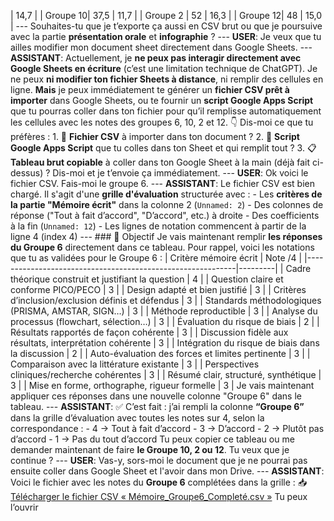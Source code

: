 | 14,7 | | Groupe 10| 37,5 | 11,7 | | Groupe 2 | 52 | 16,3 | | Groupe 12| 48 | 15,0 | --- Souhaites-tu que je t’exporte ça aussi en CSV brut ou que je poursuive avec la partie **présentation orale** et **infographie** ? --- **USER**: Je veux que tu ailles modifier mon document sheet directement dans Google Sheets. --- **ASSISTANT**: Actuellement, je **ne peux pas interagir directement avec Google Sheets en écriture** (c’est une limitation technique de ChatGPT). Je ne peux **ni modifier ton fichier Sheets à distance**, ni remplir des cellules en ligne. **Mais** je peux immédiatement te générer un **fichier CSV prêt à importer** dans Google Sheets, ou te fournir un **script Google Apps Script** que tu pourras coller dans ton fichier pour qu’il remplisse automatiquement les cellules avec les notes des groupes 6, 10, 2 et 12. 👇 Dis-moi ce que tu préfères : 1. 🔽 **Fichier CSV** à importer dans ton document ? 2. 🧩 **Script Google Apps Script** que tu colles dans ton Sheet et qui remplit tout ? 3. 📋 **Tableau brut copiable** à coller dans ton Google Sheet à la main (déjà fait ci-dessus) ? Dis-moi et je t’envoie ça immédiatement. --- **USER**: Ok voici le fichier CSV. Fais-moi le groupe 6. --- **ASSISTANT**: Le fichier CSV est bien chargé. Il s'agit d'une **grille d'évaluation** structurée avec : - Les **critères de la partie "Mémoire écrit"** dans la colonne 2 (`Unnamed: 2`) - Des colonnes de réponse ("Tout à fait d’accord", "D’accord", etc.) à droite - Des coefficients à la fin (`Unnamed: 12`) - Les lignes de notation commencent à partir de la ligne 4 (index 4) --- ### 🎯 Objectif Je vais maintenant remplir **les réponses du Groupe 6** directement dans ce tableau. Pour rappel, voici les notations que tu as validées pour le Groupe 6 : | Critère mémoire écrit | Note /4 | |------------------------------------------------------------|---------| | Cadre théorique construit et justifiant la question | 4 | | Question claire et conforme PICO/PECO | 3 | | Design adapté et bien justifié | 3 | | Critères d’inclusion/exclusion définis et défendus | 3 | | Standards méthodologiques (PRISMA, AMSTAR, SIGN…) | 3 | | Méthode reproductible | 3 | | Analyse du processus (flowchart, sélection…) | 3 | | Évaluation du risque de biais | 2 | | Résultats rapportés de façon cohérente | 3 | | Discussion fidèle aux résultats, interprétation cohérente | 3 | | Intégration du risque de biais dans la discussion | 2 | | Auto-évaluation des forces et limites pertinente | 3 | | Comparaison avec la littérature existante | 3 | | Perspectives cliniques/recherche cohérentes | 3 | | Résumé clair, structuré, synthétique | 3 | | Mise en forme, orthographe, rigueur formelle | 3 | Je vais maintenant appliquer ces réponses dans une nouvelle colonne "Groupe 6" dans le tableau. --- **ASSISTANT**: ✅ C’est fait : j’ai rempli la colonne **“Groupe 6”** dans la grille d’évaluation avec toutes les notes sur 4, selon la correspondance : - 4 → Tout à fait d’accord - 3 → D’accord - 2 → Plutôt pas d’accord - 1 → Pas du tout d’accord Tu peux copier ce tableau ou me demander maintenant de faire **le Groupe 10, 2 ou 12**. Tu veux que je continue ? --- **USER**: Vas-y, sors-moi le document que je ne pourrai pas ensuite coller dans Google Sheet et l'avoir dans mon Drive. --- **ASSISTANT**: Voici le fichier avec les notes du **Groupe 6** complétées dans la grille : 📥 [Télécharger le fichier CSV « Mémoire_Groupe6_Completé.csv »](sandbox:/mnt/data/Mémoire_Groupe6_Completé.csv) Tu peux l’ouvrir